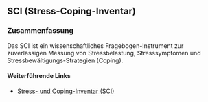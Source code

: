 ## SCI (Stress-Coping-Inventar)

### Zusammenfassung
Das SCI ist ein wissenschaftliches Fragebogen-Instrument zur zuverlässigen Messung von Stressbelastung, Stresssymptomen und Stressbewältigungs-Strategien (Coping).

#### Weiterführende Links
- [Stress- und Coping-Inventar (SCI)](http://www.drsatow.de/tests/stress-und-coping-inventar.html)